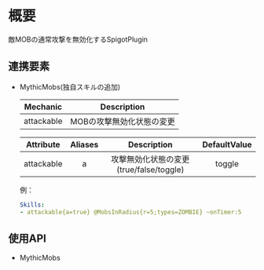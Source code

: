 # 概要  
敵MOBの通常攻撃を無効化するSpigotPlugin

## 連携要素
- MythicMobs(独自スキルの追加)

    | Mechanic | Description |
    | :--------: | :----------: |
    | attackable | MOBの攻撃無効化状態の変更 |
    
    | Attribute | Aliases | Description | DefaultValue |
    | :--------: | :-------: | :-----------: | :------------: |
    | attackable | a | 攻撃無効化状態の変更(true/false/toggle) | toggle |
    
    例：
    ```yaml
    Skills:
    - attackable{a=true} @MobsInRadius{r=5;types=ZOMBIE} ~onTimer:5
    ```

## 使用API
- MythicMobs